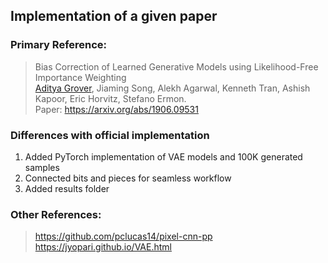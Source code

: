 ## Implementation of a given paper
### Primary Reference:
> Bias Correction of Learned Generative Models using Likelihood-Free Importance Weighting  
> [Aditya Grover](https://aditya-grover.github.io), Jiaming Song, Alekh Agarwal, Kenneth Tran, Ashish Kapoor, Eric Horvitz, Stefano Ermon.  
> Paper: https://arxiv.org/abs/1906.09531  

### Differences with official implementation
1. Added PyTorch implementation of VAE models and 100K generated samples
2. Connected bits and pieces for seamless workflow 
3. Added results folder

### Other References:
> https://github.com/pclucas14/pixel-cnn-pp
> https://jyopari.github.io/VAE.html
